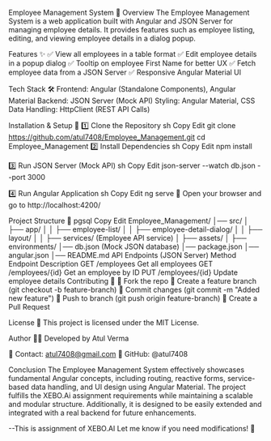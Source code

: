 Employee Management System 🚀
Overview
The Employee Management System is a web application built with Angular and JSON Server for managing employee details. It provides features such as employee listing, editing, and viewing employee details in a dialog popup.

Features ✨
✅ View all employees in a table format
✅ Edit employee details in a popup dialog
✅ Tooltip on employee First Name for better UX
✅ Fetch employee data from a JSON Server
✅ Responsive Angular Material UI

Tech Stack 🛠️
Frontend: Angular (Standalone Components), Angular Material
Backend: JSON Server (Mock API)
Styling: Angular Material, CSS
Data Handling: HttpClient (REST API Calls)

Installation & Setup 🚀
1️⃣ Clone the Repository
sh
Copy
Edit
git clone https://github.com/atul7408/Employee_Management.git
cd Employee_Management
2️⃣ Install Dependencies
sh
Copy
Edit
npm install

3️⃣ Run JSON Server (Mock API)
sh
Copy
Edit
json-server --watch db.json --port 3000

4️⃣ Run Angular Application
sh
Copy
Edit
ng serve
🔹 Open your browser and go to http://localhost:4200/

Project Structure 📂
pgsql
Copy
Edit
Employee_Management/
│── src/
│   ├── app/
│   │   ├── employee-list/
│   │   ├── employee-detail-dialog/
│   │   ├── layout/
│   │   ├── services/ (Employee API service)
│   ├── assets/
│   ├── environments/
│── db.json (Mock JSON database)
│── package.json
│── angular.json
│── README.md
API Endpoints (JSON Server)
Method	Endpoint	Description
GET	/employees	Get all employees
GET	/employees/{id}	Get an employee by ID
PUT	/employees/{id}	Update employee details
Contributing 🤝
🔹 Fork the repo
🔹 Create a feature branch (git checkout -b feature-branch)
🔹 Commit changes (git commit -m "Added new feature")
🔹 Push to branch (git push origin feature-branch)
🔹 Create a Pull Request

License 📝
This project is licensed under the MIT License.

Author 👨‍💻
Developed by Atul Verma

📧 Contact: atul7408@gmail.com
🔗 GitHub: @atul7408


Conclusion
The Employee Management System effectively showcases fundamental Angular concepts, including routing, reactive forms, service-based data handling, and UI design using Angular Material. The project fulfills the XEBO.Ai assignment requirements while maintaining a scalable and modular structure. Additionally, it is designed to be easily extended and integrated with a real backend for future enhancements.

--This is assignment of XEBO.AI 
Let me know if you need modifications! 🚀

